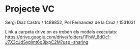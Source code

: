 # Projecte VC

Sergi Díaz Castro / 1489852, Pol Fernandez de la Cruz / 1531031

Link a carpeta drive on es troben els models executats:
https://drive.google.com/drive/folders/1FhW_6dOc1-J7X3cJdSyplmt6o3jxpC2M?usp=sharing
